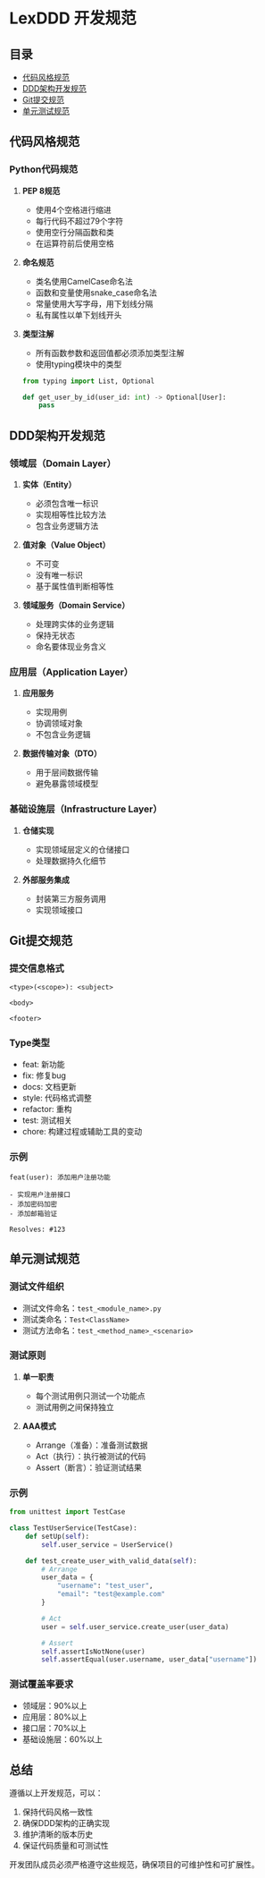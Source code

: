 # LexDDD 开发规范

## 目录

- [代码风格规范](#代码风格规范)
- [DDD架构开发规范](#ddd架构开发规范)
- [Git提交规范](#git提交规范)
- [单元测试规范](#单元测试规范)

## 代码风格规范

### Python代码规范

1. **PEP 8规范**
   - 使用4个空格进行缩进
   - 每行代码不超过79个字符
   - 使用空行分隔函数和类
   - 在运算符前后使用空格

2. **命名规范**
   - 类名使用CamelCase命名法
   - 函数和变量使用snake_case命名法
   - 常量使用大写字母，用下划线分隔
   - 私有属性以单下划线开头

3. **类型注解**
   - 所有函数参数和返回值都必须添加类型注解
   - 使用typing模块中的类型
   ```python
   from typing import List, Optional
   
   def get_user_by_id(user_id: int) -> Optional[User]:
       pass
   ```

## DDD架构开发规范

### 领域层（Domain Layer）

1. **实体（Entity）**
   - 必须包含唯一标识
   - 实现相等性比较方法
   - 包含业务逻辑方法

2. **值对象（Value Object）**
   - 不可变
   - 没有唯一标识
   - 基于属性值判断相等性

3. **领域服务（Domain Service）**
   - 处理跨实体的业务逻辑
   - 保持无状态
   - 命名要体现业务含义

### 应用层（Application Layer）

1. **应用服务**
   - 实现用例
   - 协调领域对象
   - 不包含业务逻辑

2. **数据传输对象（DTO）**
   - 用于层间数据传输
   - 避免暴露领域模型

### 基础设施层（Infrastructure Layer）

1. **仓储实现**
   - 实现领域层定义的仓储接口
   - 处理数据持久化细节

2. **外部服务集成**
   - 封装第三方服务调用
   - 实现领域接口

## Git提交规范

### 提交信息格式

```
<type>(<scope>): <subject>

<body>

<footer>
```

### Type类型

- feat: 新功能
- fix: 修复bug
- docs: 文档更新
- style: 代码格式调整
- refactor: 重构
- test: 测试相关
- chore: 构建过程或辅助工具的变动

### 示例

```
feat(user): 添加用户注册功能

- 实现用户注册接口
- 添加密码加密
- 添加邮箱验证

Resolves: #123
```

## 单元测试规范

### 测试文件组织

- 测试文件命名：`test_<module_name>.py`
- 测试类命名：`Test<ClassName>`
- 测试方法命名：`test_<method_name>_<scenario>`

### 测试原则

1. **单一职责**
   - 每个测试用例只测试一个功能点
   - 测试用例之间保持独立

2. **AAA模式**
   - Arrange（准备）：准备测试数据
   - Act（执行）：执行被测试的代码
   - Assert（断言）：验证测试结果

### 示例

```python
from unittest import TestCase

class TestUserService(TestCase):
    def setUp(self):
        self.user_service = UserService()

    def test_create_user_with_valid_data(self):
        # Arrange
        user_data = {
            "username": "test_user",
            "email": "test@example.com"
        }

        # Act
        user = self.user_service.create_user(user_data)

        # Assert
        self.assertIsNotNone(user)
        self.assertEqual(user.username, user_data["username"])
```

### 测试覆盖率要求

- 领域层：90%以上
- 应用层：80%以上
- 接口层：70%以上
- 基础设施层：60%以上

## 总结

遵循以上开发规范，可以：

1. 保持代码风格一致性
2. 确保DDD架构的正确实现
3. 维护清晰的版本历史
4. 保证代码质量和可测试性

开发团队成员必须严格遵守这些规范，确保项目的可维护性和可扩展性。